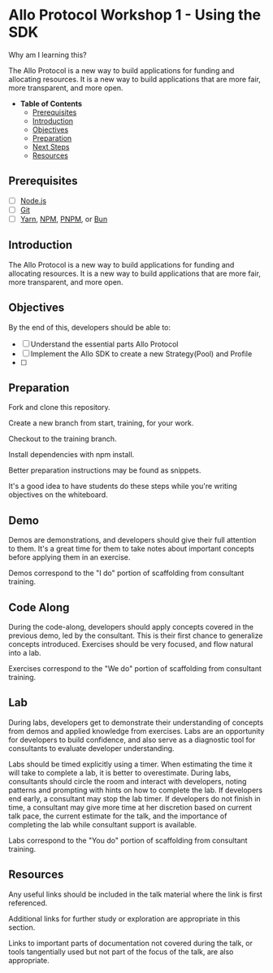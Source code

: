 # Allo Protocol Workshop 1 - Using the SDK


Why am I learning this?

The Allo Protocol is a new way to build applications for funding and allocating resources. It is a new way to build applications that are more fair, more transparent, and more open.


- **Table of Contents**
  - [Prerequisites](#prerequisites)
  - [Introduction](#introduction)
  - [Objectives](#objectives)
  - [Preparation](#preparation)
  - [Next Steps](#next-steps)
  - [Resources](#resources)


## Prerequisites

- [ ] [Node.js](https://nodejs.org/en/download/)
- [ ] [Git](https://git-scm.com/downloads)
- [ ] [Yarn](https://yarnpkg.com/en/docs/install), [NPM](https://www.npmjs.com/get-npm), [PNPM](https://pnpm.js.org/en/installation), or [Bun](https://bun.sh/docs/installation)

## Introduction

The Allo Protocol is a new way to build applications for funding and allocating resources. It is a new way to build applications that are more fair, more transparent, and more open.


## Objectives

By the end of this, developers should be able to:

- [ ] Understand the essential parts Allo Protocol
- [ ] Implement the Allo SDK to create a new Strategy(Pool) and Profile
- [ ] 


## Preparation

Fork and clone this repository.

Create a new branch from start, training, for your work.

Checkout to the training branch.

Install dependencies with npm install.

Better preparation instructions may be found as snippets.


It's a good idea to have students do these steps while you're writing objectives on the whiteboard.


## Demo

Demos are demonstrations, and developers should give their full attention to them. It's a great time for them to take notes about important concepts before applying them in an exercise.

Demos correspond to the "I do" portion of scaffolding from consultant training.


## Code Along

During the code-along, developers should apply concepts covered in the previous demo, led by the consultant. This is their first chance to generalize concepts introduced. Exercises should be very focused, and flow natural into a lab.

Exercises correspond to the "We do" portion of scaffolding from consultant training.


## Lab

During labs, developers get to demonstrate their understanding of concepts from demos and applied knowledge from exercises. Labs are an opportunity for developers to build confidence, and also serve as a diagnostic tool for consultants to evaluate developer understanding.

Labs should be timed explicitly using a timer. When estimating the time it will take to complete a lab, it is better to overestimate. During labs, consultants should circle the room and interact with developers, noting patterns and prompting with hints on how to complete the lab. If developers end early, a consultant may stop the lab timer. If developers do not finish in time, a consultant may give more time at her discretion based on current talk pace, the current estimate for the talk, and the importance of completing the lab while consultant support is available.

Labs correspond to the "You do" portion of scaffolding from consultant training.


## Resources

Any useful links should be included in the talk material where the link is first referenced.

Additional links for further study or exploration are appropriate in this section.

Links to important parts of documentation not covered during the talk, or tools tangentially used but not part of the focus of the talk, are also appropriate.